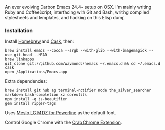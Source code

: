 An ever evolving Carbon Emacs 24.4+ setup on OSX. I'm mainly writing Ruby and CoffeeScript, interfacing with Git and Bash, writing compiled stylesheets and templates, and hacking on this Elisp dump.

### Installation

Install [Homebrew](http://mxcl.github.com/homebrew) and [Cask](http://cask.readthedocs.org/en/latest/guide/installation.html), then:

```
brew install emacs --cocoa --srgb --with-glib --with-imagemagick --use-git-head --HEAD
brew linkapps
git clone git://github.com/waymondo/hemacs ~/.emacs.d && cd ~/.emacs.d 
cask
open /Applications/Emacs.app
```

Extra dependencies:

```
brew install git hub ag terminal-notifier node the_silver_searcher markdown bash-completion xz coreutils
npm install -g js-beautifier
gem install ripper-tags
```

Uses [Meslo LG M DZ for Powerline](https://github.com/Lokaltog/powerline-fonts) as the default font.

Control Google Chrome with the [Crab Chrome Extension](https://github.com/puffnfresh/crab-chrome).

